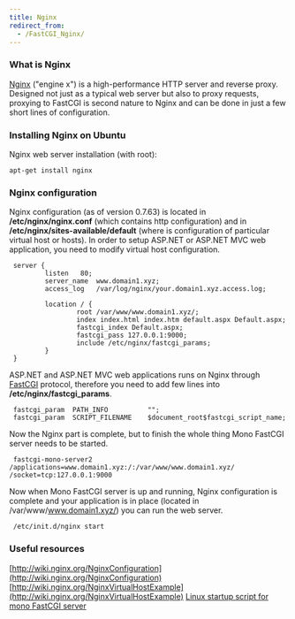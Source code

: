 ```yaml
---
title: Nginx
redirect_from:
  - /FastCGI_Nginx/
---
```


### What is Nginx

[Nginx](http://wiki.nginx.org/) ("engine x") is a high-performance HTTP server and reverse proxy. Designed not just as a typical web server but also to proxy requests, proxying to FastCGI is second nature to Nginx and can be done in just a few short lines of configuration.

### Installing Nginx on Ubuntu

Nginx web server installation (with root):

    apt-get install nginx

### Nginx configuration

Nginx configuration (as of version 0.7.63) is located in **/etc/nginx/nginx.conf** (which contains http configuration) and in **/etc/nginx/sites-available/default** (where is configuration of particular virtual host or hosts). In order to setup ASP.NET or ASP.NET MVC web application, you need to modify virtual host configuration.

     server {
             listen   80;
             server_name  www.domain1.xyz;
             access_log   /var/log/nginx/your.domain1.xyz.access.log;

             location / {
                     root /var/www/www.domain1.xyz/;
                     index index.html index.htm default.aspx Default.aspx;
                     fastcgi_index Default.aspx;
                     fastcgi_pass 127.0.0.1:9000;
                     include /etc/nginx/fastcgi_params;
             }
     }

ASP.NET and ASP.NET MVC web applications runs on Nginx through [FastCGI](http://en.wikipedia.org/wiki/Fastcgi) protocol, therefore you need to add few lines into **/etc/nginx/fastcgi\_params**.

     fastcgi_param  PATH_INFO          "";
     fastcgi_param  SCRIPT_FILENAME    $document_root$fastcgi_script_name;

Now the Nginx part is complete, but to finish the whole thing Mono FastCGI server needs to be started.

     fastcgi-mono-server2 /applications=www.domain1.xyz:/:/var/www/www.domain1.xyz/ /socket=tcp:127.0.0.1:9000

Now when Mono FastCGI server is up and running, Nginx configuration is complete and your application is in place (located in /var/www/www.domain1.xyz/) you can run the web server.

     /etc/init.d/nginx start

### Useful resources

[http://wiki.nginx.org/NginxConfiguration](http://wiki.nginx.org/NginxConfiguration)
 [http://wiki.nginx.org/NginxVirtualHostExample](http://wiki.nginx.org/NginxVirtualHostExample)
 [Linux startup script for mono FastCGI server](http://tomi.developmententity.sk/Blog/Post/2)


